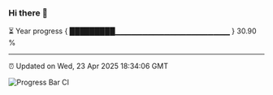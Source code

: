 ### Hi there 👋

⏳ Year progress { █████████▁▁▁▁▁▁▁▁▁▁▁▁▁▁▁▁▁▁▁▁▁ } 30.90 %

---

⏰ Updated on Wed, 23 Apr 2025 18:34:06 GMT

![Progress Bar CI](https://github.com/ZhaoGui/ZhaoGui/workflows/Progress%20Bar%20CI/badge.svg)
